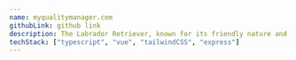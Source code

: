 ```yaml
---
name: myqualitymanager.com
githubLink: github link
description: The Labrador Retriever, known for its friendly nature and intelligence, is a beloved companion in many households. With a coat that ranges from black, chocolate, to a radiant yellow, this breed is both beautiful and adaptable to various lifestyles. Labradors are known for their loyalty and trainability, making them excellent family pets and reliable working dogs.
techStack: ["typescript", "vue", "tailwindCSS", "express"]
---
```

